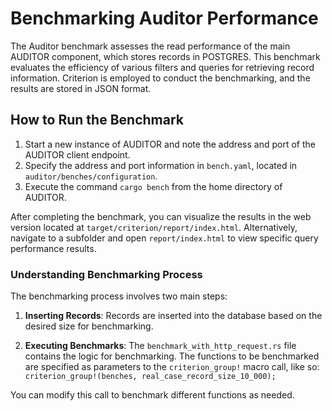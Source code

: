 # Benchmarking Auditor Performance

The Auditor benchmark assesses the read performance of the main AUDITOR component, which stores records in POSTGRES. This benchmark evaluates the efficiency of various filters and queries for retrieving record information. Criterion is employed to conduct the benchmarking, and the results are stored in JSON format.

## How to Run the Benchmark

1. Start a new instance of AUDITOR and note the address and port of the AUDITOR client endpoint.
2. Specify the address and port information in `bench.yaml`, located in `auditor/benches/configuration`.
3. Execute the command `cargo bench` from the home directory of AUDITOR.

After completing the benchmark, you can visualize the results in the web version located at `target/criterion/report/index.html`. Alternatively, navigate to a subfolder and open `report/index.html` to view specific query performance results.

### Understanding Benchmarking Process

The benchmarking process involves two main steps:

1. **Inserting Records**: Records are inserted into the database based on the desired size for benchmarking.
  
2. **Executing Benchmarks**: The `benchmark_with_http_request.rs` file contains the logic for benchmarking. The functions to be benchmarked are specified as parameters to the `criterion_group!` macro call, like so: ```criterion_group!(benches, real_case_record_size_10_000);```


You can modify this call to benchmark different functions as needed.
